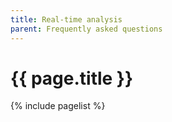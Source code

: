 ```yaml
---
title: Real-time analysis
parent: Frequently asked questions
---
```


# {{ page.title }}

{% include pagelist %}
